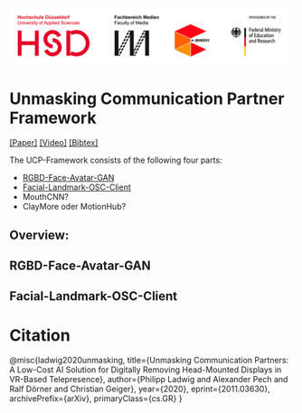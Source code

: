 
![alt text](headerLogo.jpg "Header")

# Unmasking Communication Partner Framework

[[Paper]](https://arxiv.org/abs/2011.03630)
[[Video]]()
[[Bibtex]](#Citation)

The UCP-Framework consists of the following four parts:
- [RGBD-Face-Avatar-GAN](RGBD-Face-Avatar-GAN)
- [Facial-Landmark-OSC-Client](Facial-Landmark-OSC-Client)
- MouthCNN?
- ClayMore oder MotionHub?

## Overview:

## RGBD-Face-Avatar-GAN

## Facial-Landmark-OSC-Client

# Citation

@misc{ladwig2020unmasking,
      title={Unmasking Communication Partners: A Low-Cost AI Solution for Digitally Removing Head-Mounted Displays in VR-Based Telepresence}, 
      author={Philipp Ladwig and Alexander Pech and Ralf Dörner and Christian Geiger},
      year={2020},
      eprint={2011.03630},
      archivePrefix={arXiv},
      primaryClass={cs.GR}
}

